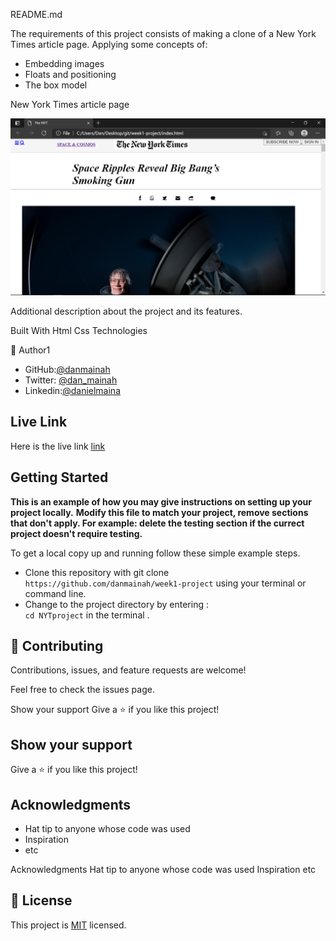 README.md                    

The requirements of this project consists of making a clone of a New York Times article page. Applying some concepts of:

- Embedding images
- Floats and positioning
- The box model


New York Times article page


![screenshot](img/nyt.png)





Additional description about the project and its features.

Built With  Html Css Technologies


👤 Author1

- GitHub:[@danmainah](https://github.com/danmainah)
- Twitter: [@dan_mainah](https://twitter.com/dan_mainah)
- Linkedin:[@danielmaina](www.linkedin.com/in/daniel-maina-315a38191)
 


## Live Link
Here is the live link
[link](https://danmainah.github.io/week1-project/)


## Getting Started

**This is an example of how you may give instructions on setting up your project locally.**
**Modify this file to match your project, remove sections that don't apply. For example: delete the testing section if the currect project doesn't require testing.**


To get a local copy up and running follow these simple example steps.
- Clone this repository with git clone``` https://github.com/danmainah/week1-project``` using your terminal or command line.
- Change to the project directory by entering : <br>
```cd NYTproject``` in the terminal .

## 🤝 Contributing

Contributions, issues, and feature requests are welcome!

Feel free to check the issues page.

Show your support Give a ⭐️ if you like this project!

## Show your support

Give a ⭐️ if you like this project!


## Acknowledgments

- Hat tip to anyone whose code was used
- Inspiration
- etc

Acknowledgments Hat tip to anyone whose code was used Inspiration etc

## 📝 License

This project is [MIT](lic.url) licensed.